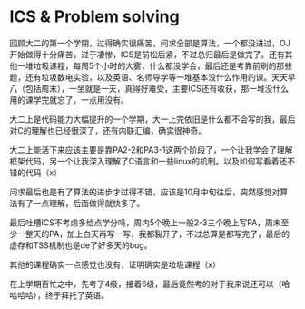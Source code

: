 # ICS & Problem solving
回顾大二的第一个学期，过得确实很痛苦，问求全部是算法，一个都没进过，OJ开始做得十分痛苦，过于凄惨，ICS是前松后紧，不过总归最后是做完了。还有其他一堆垃圾课程，每周5个小时的大雾，什么都没学会，最后还是考靠前刷的那些题，还有垃圾数电实验，以及英语、名师导学等一堆基本没什么作用的课。天天早八（包括周末），一坐就是一天，真得好难受，主要ICS还有收获，那一堆没什么用的课学完就忘了，一点用没有。

大二上是代码能力大幅提升的一个学期，大一上完依旧是什么都不会写的我，最后对C的理解也已经很深了，还有内联汇编，确实很神奇。

大二上能活下来应该主要是靠PA2-2和PA3-1这两个阶段了，一个让我学会了理解框架代码，另一个让我深入理解了C语言和一些linux的机制。以及如何写看着还不错的代码（x）

问求最后也是有了算法的进步才过得不错，应该是10月中旬往后，突然感觉对算法有了一点理解，后面做得就快多了。

最后吐槽ICS不考虑多给点学分吗，周内5个晚上一般2-3三个晚上写PA，周末至少一整天的PA，加上白天再写一写，我都裂开了，不过总算是都写完了，最后的虚存和TSS机制也是de了好多天的bug。

其他的课程确实一点感觉也没有，证明确实是垃圾课程（x）

在上学期百忙之中，先考了4级，接着6级，最后竟然考的对于我来说还可以（哈哈哈哈），终于拜托了英语。

